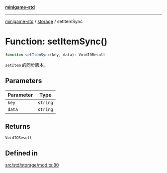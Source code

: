 [**minigame-std**](../../../README.md)

***

[minigame-std](../../../README.md) / [storage](../README.md) / setItemSync

# Function: setItemSync()

```ts
function setItemSync(key, data): VoidIOResult
```

`setItem` 的同步版本。

## Parameters

| Parameter | Type |
| ------ | ------ |
| `key` | `string` |
| `data` | `string` |

## Returns

`VoidIOResult`

## Defined in

[src/std/storage/mod.ts:80](https://github.com/JiangJie/minigame-std/blob/ddafbfd7359780ec38a81aeff021a80d33e07eb0/src/std/storage/mod.ts#L80)
